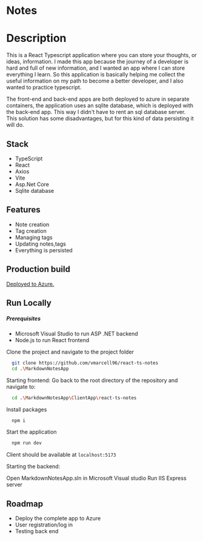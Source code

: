 # Notes

# Description

This is a React Typescript application where you can store your thoughts, or ideas, information. I made this app because the journey of a developer is hard and full of new information, and I wanted an app where I can store everything I learn. 
So this application is basically helping me collect the useful information on my path to become a better developer, and I also wanted to practice typescript. 

The front-end and back-end apps are both deployed to azure in separate containers, the application uses an sqlite database, which is deployed with the back-end app. This way I didn't have to rent an sql database server. This solution has some disadvantages, but for this kind of data persisting it will do.

## Stack
- TypeScript
- React
- Axios
- Vite
- Asp.Net Core
- Sqlite database

## Features
- Note creation
- Tag creation
- Managing tags
- Updating notes,tags
- Everything is persisted

## Production build

[Deployed to Azure.](https://jolly-cliff-05f03e503.2.azurestaticapps.net)

## Run Locally
##### Prerequisites

- Microsoft Visual Studio to run ASP .NET backend
- Node.js to run React frontend

Clone the project and navigate to the project folder

```bash
  git clone https://github.com/vmarcell96/react-ts-notes
  cd .\MarkdownNotesApp
```

Starting frontend:
Go back to the root directory of the repository and navigate to:

```bash
  cd .\MarkdownNotesApp\ClientApp\react-ts-notes
```

Install packages

```bash
  npm i
```

Start the application 

```bash
  npm run dev
```
Client should be available at `localhost:5173`

Starting the backend:

Open MarkdownNotesApp.sln in Microsoft Visual studio
Run IIS Express server

## Roadmap

- Deploy the complete app to Azure
- User registration/log in
- Testing back end

